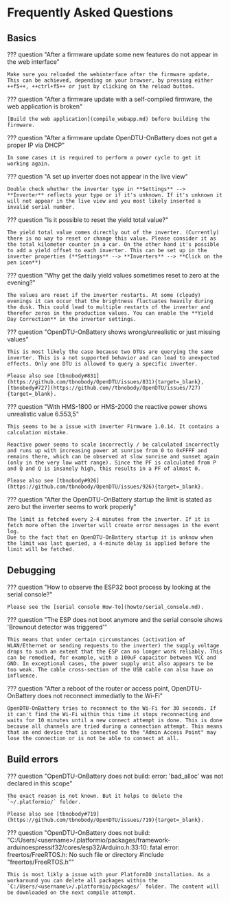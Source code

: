# Frequently Asked Questions

## Basics

??? question "After a firmware update some new features do not appear in the web interface"

    Make sure you reloaded the webinterface after the firmware update. This can be achieved, depending on your browser, by pressing either ++f5++, ++ctrl+f5++ or just by clicking on the reload button.

??? question "After a firmware update with a self-compiled firmware, the web application is broken"

    [Build the web application](compile_webapp.md) before building the firmware.

??? question "After a firmware update OpenDTU-OnBattery does not get a proper IP via DHCP"

    In some cases it is required to perform a power cycle to get it working again.

??? question "A set up inverter does not appear in the live view"

    Double check whether the inverter type in **Settings** --> **Inverter** reflects your type or if it's unknown. If it's unknown it will not appear in the live view and you most likely inserted a invalid serial number.

??? question "Is it possible to reset the yield total value?"

    The yield total value comes directly out of the inverter. (Currently) there is no way to reset or change this value. Please consider it as the total kilometer counter in a car. On the other hand it's possible to add a yield offset to each inverter. This can be set up in the inverter properties (**Settings** --> **Inverters** --> **Click on the pen icon**)

??? question "Why get the daily yield values sometimes reset to zero at the evening?"

    The values are reset if the inverter restarts. At some (cloudy) evenings it can occur that the brightness fluctuates heavily during the dusk. This could lead to multiple restarts of the inverter and therefor zeros in the production values. You can enable the **Yield Day Correction** in the inverter settings.

??? question "OpenDTU-OnBattery shows wrong/unrealistic or just missing values"

    This is most likely the case because two DTUs are querying the same inverter. This is a not supported behavior and can lead to unexpected effects. Only one DTU is allowed to query a specific inverter.

    Please also see [tbnobody#831](https://github.com/tbnobody/OpenDTU/issues/831){target=_blank}, [tbnobody#727](https://github.com//tbnobody/OpenDTU/issues/727){target=_blank}.

??? question "With HMS-1800 or HMS-2000 the reactive power shows unrealistic value 6.553,5"

    This seems to be a issue with inverter Firmware 1.0.14. It contains a calculation mistake.

    Reactive power seems to scale incorrectly / be calculated incorrectly and runs up with increasing power at sunrise from 0 to 0xFFFF and remains there, which can be observed at slow sunrise and sunset again (only in the very low watt range). Since the PF is calculated from P and Q and Q is insanely high, this results in a PF of almost 0.

    Please also see [tbnobody#926](https://github.com/tbnobody/OpenDTU/issues/926){target=_blank}.

??? question "After the OpenDTU-OnBattery startup the limit is stated as zero but the inverter seems to work properly"

    The limit is fetched every 2-4 minutes from the inverter. If it is fetch more often the inverter will create error messages in the event log.
    Due to the fact that on OpenDTU-OnBattery startup it is unknow when the limit was last queried, a 4-minute delay is applied before the limit will be fetched.

## Debugging

??? question "How to observe the ESP32 boot process by looking at the serial console?"

    Please see the [serial console How-To](howto/serial_console.md).

??? question "The ESP does not boot anymore and the serial console shows 'Brownout detector was triggered'"

    This means that under certain circumstances (activation of WLAN/Ethernet or sending requests to the inverter) the supply voltage drops to such an extent that the ESP can no longer work reliably. This can be remedied, for example, with a 100uF capacitor between VCC and GND. In exceptional cases, the power supply unit also appears to be too weak. The cable cross-section of the USB cable can also have an influence.

??? question "After a reboot of the router or access point, OpenDTU-OnBattery does not reconnect immediatly to the Wi-Fi"

    OpenDTU-OnBattery tries to reconnect to the Wi-Fi for 30 seconds. If it can't find the Wi-Fi within this time it stops reconnecting and waits for 10 minutes until a new connect attempt is done. This is done because all channels are tried during a connection attempt. This means that an end device that is connected to the "Admin Access Point" may lose the connection or is not be able to connect at all.

## Build errors

??? question "OpenDTU-OnBattery does not build: error: 'bad_alloc' was not declared in this scope"

    The exact reason is not known. But it helps to delete the `~/.platformio/` folder.

    Please also see [tbnobody#719](https://github.com/tbnobody/OpenDTU/issues/719){target=_blank}.

??? question "OpenDTU-OnBattery does not build: "C:/Users/<username\>/.platformio/packages/framework-arduinoespressif32/cores/esp32/Arduino.h:33:10: fatal error: freertos/FreeRTOS.h: No such file or directory #include \"freertos/FreeRTOS.h\""

    This is most likly a issue with your PlatformIO installation. As a workaround you can delete all packages within the `C:/Users/<username\>/.platformio/packages/` folder. The content will be downloaded on the next compile attempt.
